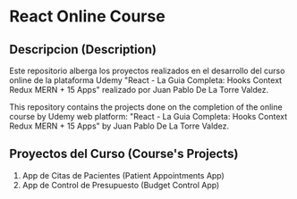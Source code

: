 # React Online Course

## Descripcion (Description)

Este repositorio alberga los proyectos realizados en el desarrollo del curso online de la plataforma Udemy "React - La Guia Completa: Hooks Context Redux MERN + 15 Apps" realizado por Juan Pablo De La Torre Valdez.

This repository contains the projects done on the completion of the online course by Udemy web platform: "React - La Guia Completa: Hooks Context Redux MERN + 15 Apps" by Juan Pablo De La Torre Valdez.

## Proyectos del Curso (Course's Projects)

1. App de Citas de Pacientes (Patient Appointments App)
2. App de Control de Presupuesto (Budget Control App)
